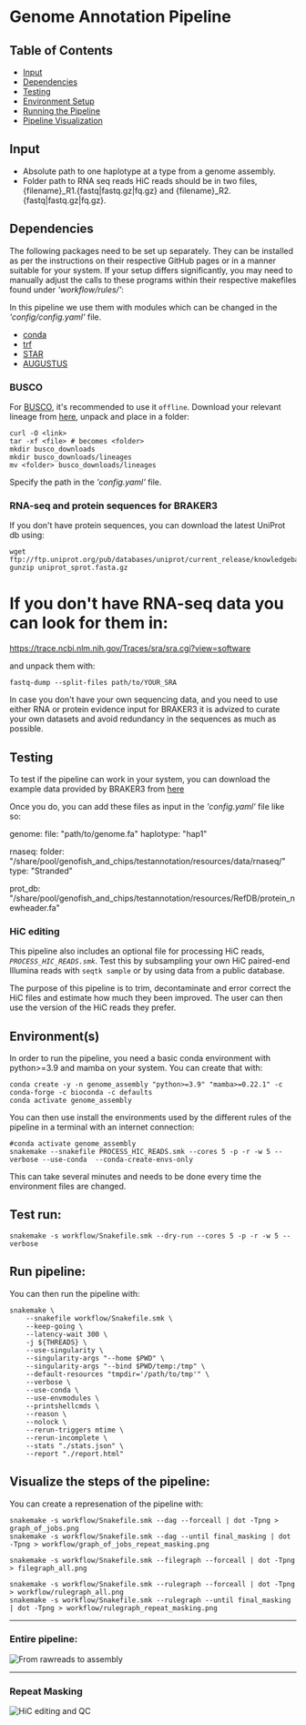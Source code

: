 # **Genome Annotation Pipeline**

## **Table of Contents**
- [Input](#input)
- [Dependencies](#dependencies)
- [Testing](#testing)
- [Environment Setup](#environments)
- [Running the Pipeline](#run-pipeline)
- [Pipeline Visualization](#pipeline-visualization)

## Input
- Absolute path to one haplotype at a type from a genome assembly.
- Folder path to RNA seq reads HiC reads should be in two files, {filename}_R1.{fastq|fastq.gz|fq.gz} and {filename}_R2.{fastq|fastq.gz|fq.gz}.

## Dependencies

The following packages need to be set up separately. They can be installed as per the instructions on their respective GitHub pages or in a manner suitable for your system. If your setup differs significantly, you may need to manually adjust the calls to these programs within their respective makefiles found under *'workflow/rules/'*:

In this pipeline we use them with modules which can be changed in the *'config/config.yaml'* file.

- [conda](https://docs.anaconda.com/free/anaconda/reference/release-notes/#anaconda-2022-05-may-10-2022)
- [trf](https://github.com/Benson-Genomics-Lab/TRF)
- [STAR](https://github.com/alexdobin/STAR)
- [AUGUSTUS](http://augustus.gobics.de/)

### BUSCO

For [BUSCO](https://busco.ezlab.org/), it's recommended to use it `offline`. Download your relevant lineage from [here](https://busco-data.ezlab.org/v5/data/lineages/), unpack and place in a folder:

```
curl -O <link>
tar -xf <file> # becomes <folder>
mkdir busco_downloads
mkdir busco_downloads/lineages
mv <folder> busco_downloads/lineages
```

Specify the path in the *'config.yaml'* file.

### RNA-seq and protein sequences for BRAKER3

If you don't have protein sequences, you can download the latest UniProt db using:

```
wget ftp://ftp.uniprot.org/pub/databases/uniprot/current_release/knowledgebase/complete/uniprot_sprot.fasta.gz
gunzip uniprot_sprot.fasta.gz
```

# If you don't have RNA-seq data you can look for them in:
https://trace.ncbi.nlm.nih.gov/Traces/sra/sra.cgi?view=software

and unpack them with:
```
fastq-dump --split-files path/to/YOUR_SRA
```

In case you don't have your own sequencing data, and you need to use either RNA or protein evidence input for BRAKER3 it is advized to curate your own datasets and avoid redundancy in the sequences as much as possible.

## Testing

To test if the pipeline can work in your system, you can download the example data provided by BRAKER3 from [here](https://github.com/Gaius-Augustus/BRAKER/tree/master/example)

Once you do, you can add these files as input in the *'config.yaml'* file like so:

genome:
    file: "path/to/genome.fa"
    haplotype: "hap1"

rnaseq:
    folder: "/share/pool/genofish_and_chips/testannotation/resources/data/rnaseq/"
    type: "Stranded"

prot_db: "/share/pool/genofish_and_chips/testannotation/resources/RefDB/protein_newheader.fa"


### HiC editing
 
This pipeline also includes an optional file for processing HiC reads, *`PROCESS_HIC_READS.smk`*. Test this by subsampling your own HiC paired-end Illumina reads with `seqtk sample` or by using data from a public database.

The purpose of this pipeline is to trim, decontaminate and error correct the HiC files and estimate how much they been improved. The user can then use the version of the HiC reads they prefer.

## Environment(s)

In order to run the pipeline, you need a basic conda environment with python>=3.9 and mamba on your system. 
You can create that with:

```
conda create -y -n genome_assembly "python>=3.9" "mamba>=0.22.1" -c conda-forge -c bioconda -c defaults
conda activate genome_assembly
```

You can then use install the environments used by the different rules of the pipeline in a terminal with an internet connection:

```
#conda activate genome_assembly
snakemake --snakefile PROCESS_HIC_READS.smk --cores 5 -p -r -w 5 --verbose --use-conda  --conda-create-envs-only
```

This can take several minutes and needs to be done every time the environment files are changed.

## Test run:

```
snakemake -s workflow/Snakefile.smk --dry-run --cores 5 -p -r -w 5 --verbose
```

## Run pipeline:
You can then run the pipeline with:

```
snakemake \
    --snakefile workflow/Snakefile.smk \
    --keep-going \
    --latency-wait 300 \
    -j ${THREADS} \
    --use-singularity \
    --singularity-args "--home $PWD" \
    --singularity-args "--bind $PWD/temp:/tmp" \
    --default-resources "tmpdir='/path/to/tmp'" \
    --verbose \
    --use-conda \
    --use-envmodules \
    --printshellcmds \
    --reason \
    --nolock \
    --rerun-triggers mtime \
    --rerun-incomplete \
    --stats "./stats.json" \
    --report "./report.html"
```

## Visualize the steps of the pipeline:

You can create a represenation of the pipeline with:
```
snakemake -s workflow/Snakefile.smk --dag --forceall | dot -Tpng > graph_of_jobs.png
snakemake -s workflow/Snakefile.smk --dag --until final_masking | dot -Tpng > workflow/graph_of_jobs_repeat_masking.png

snakemake -s workflow/Snakefile.smk --filegraph --forceall | dot -Tpng > filegraph_all.png

snakemake -s workflow/Snakefile.smk --rulegraph --forceall | dot -Tpng > workflow/rulegraph_all.png
snakemake -s workflow/Snakefile.smk --rulegraph --until final_masking | dot -Tpng > workflow/rulegraph_repeat_masking.png
```

---

### Entire pipeline:

![From rawreads to assembly](./rulegraph_all.png) 

---

### Repeat Masking

![HiC editing and QC](./rulegraph_repeat_masking.png)
